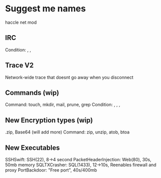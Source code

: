 Suggest me names
===
haccle net mod

## IRC
Condition: <OnIrcMessageAny>, <OnIrcMessage>, <OnIrcMessageTone>

## Trace V2
Network-wide trace that doesnt go away when you disconnect

## Commands (wip)
Command: touch, mkdir, mail, prune, grep
Condition: <OnFileCreated>, <OnFileDeleted>, <OnMailSent>, <OnIRCPruned>

## New Encryption types (wip)
.zip, Base64 (will add more)
Command: zip, unzip, atob, btoa

## New Executables
SSHSwift: SSH(22), 8→4 second
PacketHeaderInjection: Web(80), 30s, 50mb memory
SQLTXCrasher: SQL(1433), 12→10s, Reenables firewall and proxy
PortBackdoor: "Free port", 40s/400mb